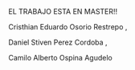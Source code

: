 EL TRABAJO ESTA EN MASTER!!


Cristhian Eduardo Osorio Restrepo , 


Daniel Stiven Perez Cordoba , 


Camilo Alberto Ospina Agudelo



